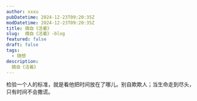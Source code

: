 ```yaml
---
author: xxxu
pubDatetime: 2024-12-23T09:20:35Z
modDatetime: 2024-12-23T09:20:35Z
title: 摘自《活着》
slug:  摘自《活着》-blog
featured: false
draft: false
tags:
  - 随想
description:
  摘自《活着》
---
```

检验一个人的标准，就是看他把时间放在了哪儿。别自欺欺人；当生命走到尽头，只有时间不会撒谎。
